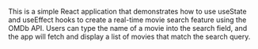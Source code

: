 This is a simple React application that demonstrates how to use useState and useEffect hooks to create a real-time movie search feature using the OMDb API. Users can type the name of a movie into the search field, and the app will fetch and display a list of movies that match the search query.
